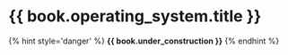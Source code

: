 # {{ book.operating_system.title }}
<!-- notoc -->

{% hint style='danger' %}
**{{ book.under_construction }}**
{% endhint %}